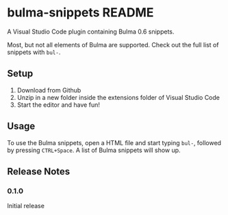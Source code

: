 # bulma-snippets README

A Visual Studio Code plugin containing Bulma 0.6 snippets.

Most, but not all elements of Bulma are supported. Check out the full list of snippets with `bul-`.

## Setup
1. Download from Github
2. Unzip in a new folder inside the extensions folder of Visual Studio Code
3. Start the editor and have fun!

## Usage

To use the Bulma snippets, open a HTML file and start typing `bul-`, followed by pressing `CTRL+Space`. A list of Bulma snippets will show up. 

## Release Notes

### 0.1.0

Initial release

